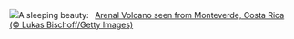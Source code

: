 ![](https://www.bing.com/th?id=OHR.ArenalCostaRica_EN-US4075825664_UHD.jpg&w=1000)A sleeping beauty:&nbsp;&ensp;[Arenal Volcano seen from Monteverde, Costa Rica (© Lukas Bischoff/Getty Images)](https://www.bing.com/th?id=OHR.ArenalCostaRica_EN-US4075825664_UHD.jpg)
<br><br/>
